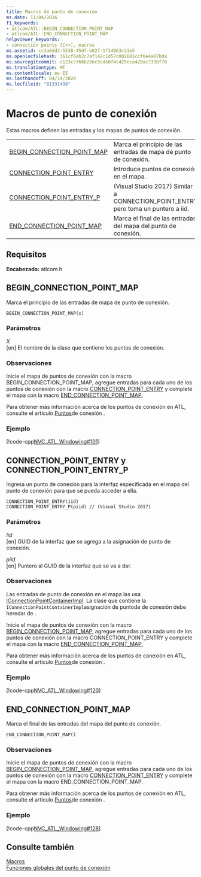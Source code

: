 ```yaml
---
title: Macros de punto de conexión
ms.date: 11/04/2016
f1_keywords:
- atlcom/ATL::BEGIN_CONNECTION_POINT_MAP
- atlcom/ATL::END_CONNECTION_POINT_MAP
helpviewer_keywords:
- connection points [C++], macros
ms.assetid: cc3a6dd3-5538-45df-b027-1f34963c31e5
ms.openlocfilehash: 361cf6ab2c7af142c1d57c002681ccf6e4a87bda
ms.sourcegitcommit: c123cc76bb2b6c5cde6f4c425ece420ac733bf70
ms.translationtype: MT
ms.contentlocale: es-ES
ms.lasthandoff: 04/14/2020
ms.locfileid: "81331498"
---
```

# <a name="connection-point-macros"></a>Macros de punto de conexión

Estas macros definen las entradas y los mapas de puntos de conexión.

|||
|-|-|
|[BEGIN_CONNECTION_POINT_MAP](#begin_connection_point_map)|Marca el principio de las entradas de mapa de punto de conexión.|
|[CONNECTION_POINT_ENTRY](#connection_point_entry)|Introduce puntos de conexión en el mapa.|
|[CONNECTION_POINT_ENTRY_P](#connection_point_entry)| (Visual Studio 2017) Similar a CONNECTION_POINT_ENTRY pero toma un puntero a iid.|
|[END_CONNECTION_POINT_MAP](#end_connection_point_map)|Marca el final de las entradas del mapa del punto de conexión.|

## <a name="requirements"></a>Requisitos

**Encabezado:** atlcom.h

## <a name="begin_connection_point_map"></a><a name="begin_connection_point_map"></a>BEGIN_CONNECTION_POINT_MAP

Marca el principio de las entradas de mapa de punto de conexión.

```
BEGIN_CONNECTION_POINT_MAP(x)
```

### <a name="parameters"></a>Parámetros

*X*<br/>
[en] El nombre de la clase que contiene los puntos de conexión.

### <a name="remarks"></a>Observaciones

Inicie el mapa de puntos de conexión con la macro BEGIN_CONNECTION_POINT_MAP, agregue entradas para cada uno de los puntos de conexión con la macro [CONNECTION_POINT_ENTRY](#connection_point_entry) y complete el mapa con la macro [END_CONNECTION_POINT_MAP.](#end_connection_point_map)

Para obtener más información acerca de los puntos de conexión en ATL, consulte el artículo [Puntos](../../atl/atl-connection-points.md)de conexión .

### <a name="example"></a>Ejemplo

[!code-cpp[NVC_ATL_Windowing#101](../../atl/codesnippet/cpp/connection-point-macros_1.h)]

## <a name="connection_point_entry-and-connection_point_entry_p"></a><a name="connection_point_entry"></a>CONNECTION_POINT_ENTRY y CONNECTION_POINT_ENTRY_P

Ingresa un punto de conexión para la interfaz especificada en el mapa del punto de conexión para que se pueda acceder a ella.

```
CONNECTION_POINT_ENTRY(iid)
CONNECTION_POINT_ENTRY_P(piid) // (Visual Studio 2017)
```

### <a name="parameters"></a>Parámetros

*Iid*<br/>
[en] GUID de la interfaz que se agrega a la asignación de punto de conexión.

*piid*<br/>
[en] Puntero al GUID de la interfaz que se va a dar.

### <a name="remarks"></a>Observaciones

Las entradas de punto de conexión en el mapa las usa [IConnectionPointContainerImpl](../../atl/reference/iconnectionpointcontainerimpl-class.md). La clase que contiene la `IConnectionPointContainerImpl`asignación de puntode de conexión debe heredar de .

Inicie el mapa de puntos de conexión con la macro [BEGIN_CONNECTION_POINT_MAP,](#begin_connection_point_map) agregue entradas para cada uno de los puntos de conexión con la macro CONNECTION_POINT_ENTRY y complete el mapa con la macro [END_CONNECTION_POINT_MAP.](#end_connection_point_map)

Para obtener más información acerca de los puntos de conexión en ATL, consulte el artículo [Puntos](../../atl/atl-connection-points.md)de conexión .

### <a name="example"></a>Ejemplo

[!code-cpp[NVC_ATL_Windowing#120](../../atl/codesnippet/cpp/connection-point-macros_2.h)]

## <a name="end_connection_point_map"></a><a name="end_connection_point_map"></a>END_CONNECTION_POINT_MAP

Marca el final de las entradas del mapa del punto de conexión.

```
END_CONNECTION_POINT_MAP()
```

### <a name="remarks"></a>Observaciones

Inicie el mapa de puntos de conexión con la macro [BEGIN_CONNECTION_POINT_MAP,](#begin_connection_point_map) agregue entradas para cada uno de los puntos de conexión con la macro [CONNECTION_POINT_ENTRY](#connection_point_entry) y complete el mapa con la macro END_CONNECTION_POINT_MAP.

Para obtener más información acerca de los puntos de conexión en ATL, consulte el artículo [Puntos](../../atl/atl-connection-points.md)de conexión .

### <a name="example"></a>Ejemplo

[!code-cpp[NVC_ATL_Windowing#128](../../atl/codesnippet/cpp/connection-point-macros_3.h)]

## <a name="see-also"></a>Consulte también

[Macros](../../atl/reference/atl-macros.md)<br/>
[Funciones globales del punto de conexión](../../atl/reference/connection-point-global-functions.md)
